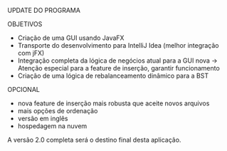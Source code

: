 UPDATE DO PROGRAMA

OBJETIVOS
- Criação de uma GUI usando JavaFX
- Transporte do desenvolvimento para IntelliJ Idea (melhor integração com jFX)
- Integração completa da lógica de negócios atual para a GUI nova
  -> Atenção especial para a feature de inserção, garantir funcionamento
- Criação de uma lógica de rebalanceamento dinâmico para a BST

OPCIONAL
- nova feature de inserção mais robusta que aceite novos arquivos
- mais opções de ordenação
- versão em inglês
- hospedagem na nuvem

A versão 2.0 completa será o destino final desta aplicação.
